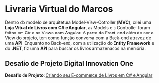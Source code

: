 # Livraria Virtual do Marcos

Dentro do modelo de arquitetura Model-View-Cotroller (**MVC**), criei uma **Loja Vitual de Livros com C# e Angular**, as Models e a Controller foram feitas em C# e as Views com Angular. A parte do Front-end além de ser a View do projeto, tem como função conversa com a Back-end atravez de uma **API**. Enquanto no Back-end, com a utilização do **Entity Framework** e do **.NET**, fiz uma **API** para buscar os livros armazenados na memória.

## Desafio de Projeto Digital Innovation One

**Desafio de Projeto**: [Criando seu E-commerce de Livros em C# e Angular](https://web.dio.me/lab/criando-seu-e-commerce-de-livros-em-c-e-angular/learning/ef7c8714-449c-4038-9d3b-84ae1e0c35e2)
